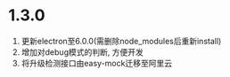 #   1.3.0
1.  更新electron至6.0.0(需删除node_modules后重新install)
2.  增加对debug模式的判断, 方便开发
3.  将升级检测接口由easy-mock迁移至阿里云